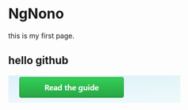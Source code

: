 # NgNono
this is my first page.
## hello github
![image](http://github.com/NgNono55/NgNono/raw/master/image/捕获.jpg)
